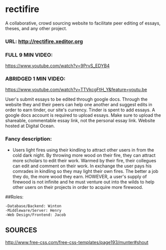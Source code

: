 # rectifire
A collaborative, crowd sourcing website to facilitate peer editing of essays, theses, and any other project. 

### URL: http://rectifire.xeditor.org

### FULL 9 MIN VIDEO:

https://www.youtube.com/watch?v=9PrvS_EDYB4

### ABRIDGED 1 MIN VIDEO:

https://www.youtube.com/watch?v=TTVkcgFtH_Y&feature=youtu.be

User's submit essays to be edited through google docs. Through the website they and their peers can help one another and suggest edits in order to earn tinder, our site's currency. Tinder is spent to add essays. A google docs account is required to upload essays. Make sure to upload the shareable, commentable essay link, not the personal essay link. Website hosted at Digital Ocean.


### Fancy description: 
* Users light fires using their kindling to attract other users in from the cold dark night. By throwing more wood on their fire, they can attract more scholars to edit their work. Warmed by their fire, their collegues can edit and comment on their work. In exchange the user pays his comrades in kindling so they may light their own fires. The better a job they do, the more wood they earn. HOWEVER, a user's supply of firewood is not infinite and he must venture out into the wilds to help other users on their projects in order to acquire more firewood. 


  
##Roles:

    -Database/Backend: Winton
    -Middleware/Server: Henry
    -Web Design/Frontend: Jacob

## SOURCES
http://www.free-css.com/free-css-templates/page193/munter#shout
